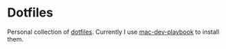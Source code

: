 # Dotfiles
Personal collection of [dotfiles](https://dotfiles.github.io/).  Currently I use [mac-dev-playbook](https://github.com/geerlingguy/mac-dev-playbook) to install them.
